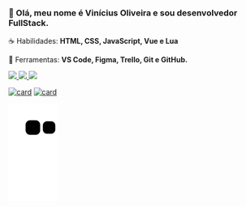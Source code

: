 ### 🖖 Olá, meu nome é Vinícius Oliveira e sou desenvolvedor FullStack.

<p align="left">
 ☕ Habilidades: <strong>HTML, CSS, JavaScript, Vue e Lua</strong>
</p>

<p align="left">
  💼 Ferramentas: <strong>VS Code, Figma, Trello, Git e GitHub.</strong>
</p>

<p align="left">
  <a href="https://www.instagram.com/kvini7/" alt="Instagram">
    <img src="https://img.shields.io/badge/-Instagram-6610F2?style=for-the-badge&logo=Instagram&logoColor=FFFFFF&link=https://www.instagram.com/kvini7"/>
  </a>
  
  <a href="https://www.linkedin.com/in/kvini7" alt="Linkedin">
    <img src="https://img.shields.io/badge/-Linkedin-6610F2?style=for-the-badge&logo=Linkedin&logoColor=FFFFFF&link=https://www.linkedin.com/in/kvini7"/>
  </a>
  
  <a href="https://discord.gg/k37FbZB" alt="Discord">
    <img src="https://img.shields.io/badge/-Discord-6610F2?style=for-the-badge&logo=Discord&logoColor=FFFFFF&link=https://discord.gg/k37FbZB"/>
  </a>
</p>

  [![card](https://github-readme-stats.vercel.app/api?username=kvini7&theme=dark&show_icons=true)](https://github.com/kvini7/)
  [![card](https://github-readme-stats.vercel.app/api/top-langs/?username=kvini7&hide=html&layout=compact&theme=dark)](https://github.com/kvini7/)
  
   ![Snake animation](https://github.com/kvini7/kvini7/blob/output/github-contribution-grid-snake.svg)

